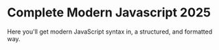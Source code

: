 # Complete Modern Javascript 2025
Here you'll get modern JavaScript syntax in, a structured, and formatted way.
